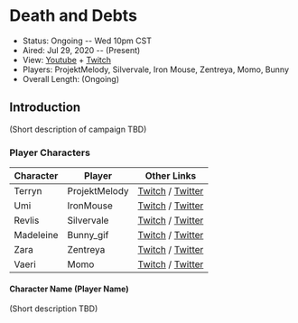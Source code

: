 # Death and Debts

* Status: Ongoing -- Wed 10pm CST
* Aired: Jul 29, 2020	-- (Present)
* View: [Youtube](https://www.youtube.com/watch?v=7SmiQRhpy4s&list=PLfASEnzB7i1aR5UoAswkAncoYMogWEzaS) + [Twitch](https://www.twitch.tv/collections/wQx7LDhCJRbpSg)
* Players: ProjektMelody, Silvervale, Iron Mouse, Zentreya, Momo, Bunny
* Overall Length: (Ongoing)

## Introduction

(Short description of campaign TBD)

### Player Characters

|**Character**| **Player**|**Other Links**|
| ------ | ------ | ------ |
|Terryn|ProjektMelody|[Twitch](https://www.twitch.tv/projektmelody) / [Twitter](https://twitter.com/ProjektMelody)|
|Umi|IronMouse|[Twitch](https://www.twitch.tv/ironmouse) / [Twitter](https://twitter.com/Iron_Mouse)|
|Revlis|Silvervale|[Twitch](https://www.twitch.tv/silvervale) / [Twitter](https://twitter.com/_Silvervale_)|
|Madeleine|Bunny_gif|[Twitch](https://www.twitch.tv/bunny_gif) / [Twitter](https://twitter.com/BunnyAyu)|
|Zara|Zentreya|[Twitch](https://www.twitch.tv/zentreya) / [Twitter](https://twitter.com/zentreya)|
|Vaeri|Momo|[Twitch](https://www.twitch.tv/momo) / [Twitter](https://twitter.com/MomoMischief)|

#### Character Name (Player Name)

(Short description TBD)
